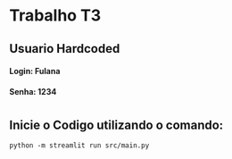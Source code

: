 # Trabalho T3

## Usuario Hardcoded
#### Login: Fulana 
#### Senha: 1234
#

## Inicie o Codigo utilizando o comando:
```
python -m streamlit run src/main.py
```